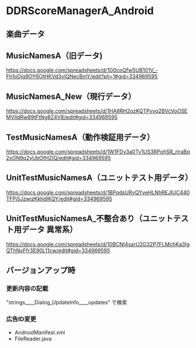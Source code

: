 # DDRScoreManagerA_Android

## 楽曲データ
## MusicNamesA（旧データ)
https://docs.google.com/spreadsheets/d/1G0coQfw5UB101V_-Fh1oDjg9OY6OtHKVd3vlQNecBmY/edit?pli=1#gid=334969595

## MusicNamesA_New（現行データ）
https://docs.google.com/spreadsheets/d/1HA8RH2ozKQTPvvq2BVcVoOSEMVIldRw89tFtNg8Z4V8/edit#gid=334969595

## TestMusicNamesA（動作検証用データ）
https://docs.google.com/spreadsheets/d/1W1FDy3a0Ty1US3RPohSR_rlraBq2xON9q2yUbOfHZIQ/edit#gid=334969595

## UnitTestMusicNamesA（ユニットテスト用データ）
https://docs.google.com/spreadsheets/d/1BPqdsURvQYveHLNhREJIUC440TFPj5JzwizKkhdIKQY/edit#gid=334969595

## UnitTestMusicNamesA_不整合あり（ユニットテスト用データ 異常系）
https://docs.google.com/spreadsheets/d/10BCNI4sarU2G32P7FLMchKa3IgQThNxFfr3E90L11cw/edit#gid=334969595

## バージョンアップ時
### 更新内容の記載
"strings____Dialog_UpdateInfo____updates" で検索

### 広告ID変更
- AndroidManifest.xml
- FileReader.java
